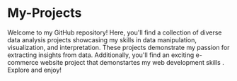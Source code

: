 # My-Projects
Welcome to my GitHub repository! Here, you'll find a collection of diverse data analysis projects showcasing my skills in data manipulation, visualization, and interpretation. These projects demonstrate my passion for extracting insights from data. Additionally, you'll find an exciting e-commerce website project that demonstartes my web development skills . Explore and enjoy!
